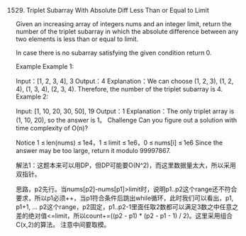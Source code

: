 1529. Triplet Subarray With Absolute Diff Less Than or Equal to Limit

Given an increasing array of integers nums and an integer limit, return the number of the triplet subarray in which the absolute difference between any two elements is less than or equal to limit.

In case there is no subarray satisfying the given condition return 0.

Example
Example 1:

Input：[1, 2, 3, 4], 3
Output：4
Explanation：We can choose (1, 2, 3), (1, 2, 4), (1, 3, 4), (2, 3, 4). Therefore, the number of the triplet subarray is 4.
Example 2:

Input: [1, 10, 20, 30, 50], 19
Output：1
Explanation：The only triplet array is (1, 10, 20), so the answer is 1。
Challenge
Can you figure out a solution with time complexity of O(n)?

Notice
1 ≤ len(nums) ≤ 1e4，1 ≤ limit ≤ 1e6，0 ≤ nums[i] ≤ 1e6
Since the answer may be too large, return it modulo 99997867.

解法1：这题本来可以用DP，但DP可能要O(N^2)，而这里数据量太大，所以采用双指针。

思路，p2先行。当nums[p2]-nums[p1]>limit时，说明p1..p2这个range还不符合要求，所以p1必须++，当p1符合条件后跳出while循环，此时我们可以看出，p1, p1+1, ... p2这个range，p2固定，p1..p2-1里面任取2数都可以满足3数之中任意之差的绝对值<=limit，所以count+=((p2 - p1) * (p2 - p1 - 1) / 2)。这里采用组合C(x,2)的算法。
注意中间要取模。